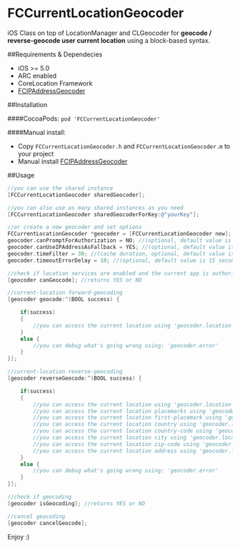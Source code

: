 FCCurrentLocationGeocoder
=========================

iOS Class on top of LocationManager and CLGeocoder for **geocode / reverse-geocode user current location** using a block-based syntax.

##Requirements & Dependecies
- iOS >= 5.0
- ARC enabled
- CoreLocation Framework
- [FCIPAddressGeocoder](https://github.com/fabiocaccamo/FCIPAddressGeocoder)

##Installation

####CocoaPods:
`pod 'FCCurrentLocationGeocoder'`

####Manual install:
- Copy `FCCurrentLocationGeocoder.h` and `FCCurrentLocationGeocoder.m` to your project
- Manual install [FCIPAddressGeocoder](https://github.com/fabiocaccamo/FCIPAddressGeocoder/#manual-install)

##Usage
```objective-c
//you can use the shared instance
[FCCurrentLocationGeocoder sharedGeocoder];

//you can also use as many shared instances as you need
[FCCurrentLocationGeocoder sharedGeocoderForKey:@"yourKey"];

//or create a new geocoder and set options
FCCurrentLocationGeocoder *geocoder = [FCCurrentLocationGeocoder new];
geocoder.canPromptForAuthorization = NO; //(optional, default value is YES)
geocoder.canUseIPAddressAsFallback = YES; //(optional, default value is NO. very useful if you want to know user current location country without asking for permission)
geocoder.timeFilter = 30; //(cache duration, optional, default value is 5 seconds)
geocoder.timeoutErrorDelay = 10; //(optional, default value is 15 seconds)

```
```objective-c
//check if location services are enabled and the current app is authorized or could be authorized
[geocoder canGeocode]; //returns YES or NO
```
```objective-c
//current-location forward-geocoding
[geocoder geocode:^(BOOL success) {

    if(success)
    {
        //you can access the current location using 'geocoder.location'
    }
    else {
        //you can debug what's going wrong using: 'geocoder.error'
    }
}];
```
```objective-c
//current-location reverse-geocoding
[geocoder reverseGeocode:^(BOOL success) {

    if(success)
    {
        //you can access the current location using 'geocoder.location'
        //you can access the current location placemarks using 'geocoder.locationPlacemarks'
        //you can access the current location first-placemark using 'geocoder.locationPlacemark'
        //you can access the current location country using 'geocoder.locationCountry'
        //you can access the current location country-code using 'geocoder.locationCountryCode'
        //you can access the current location city using 'geocoder.locationCity'
        //you can access the current location zip-code using 'geocoder.locationZipCode'
        //you can access the current location address using 'geocoder.locationAddress'
    }
    else {
        //you can debug what's going wrong using: 'geocoder.error'
    }
}];
```
```objective-c
//check if geocoding
[geocoder isGeocoding]; //returns YES or NO
```
```objective-c
//cancel geocoding
[geocoder cancelGeocode];
```

Enjoy :)
